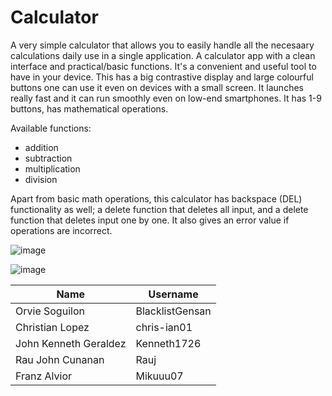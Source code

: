 # Calculator

A very simple calculator  that allows you to easily handle all the necesaary calculations daily use in a single application. A calculator app with a clean interface and practical/basic functions. It's a convenient and useful tool to have in your device. This has a big contrastive display and large colourful buttons one can use it even on devices with a small screen. It launches really fast and it can run smoothly even on low-end smartphones. It has 1-9 buttons, has mathematical operations.

Available functions:
- addition
- subtraction
- multiplication
- division

Apart from basic math operations, this calculator has backspace (DEL) functionality as well; a delete function that deletes all input, and a delete function that deletes input one by one.
It also gives an error value if operations are incorrect.

![image](https://user-images.githubusercontent.com/84701104/125041605-83412680-e0cb-11eb-9ee0-685b00b973bb.png)

![image](https://user-images.githubusercontent.com/84701104/125043648-bb496900-e0cd-11eb-99cf-0226e51fe094.png)

Name | Username
------------ | -------------
Orvie Soguilon | BlacklistGensan
Christian Lopez | chris-ian01
John Kenneth Geraldez | Kenneth1726
Rau John Cunanan| Rauj
Franz Alvior | Mikuuu07
